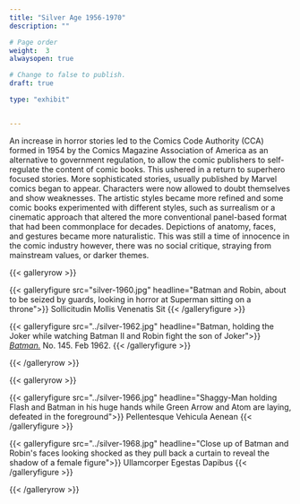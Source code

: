 ```yaml
---
title: "Silver Age 1956-1970"
description: ""

# Page order
weight:  3
alwaysopen: true

# Change to false to publish.
draft: true

type: "exhibit"


---
```


An increase in horror stories led to the Comics Code Authority (CCA) formed in 1954 by the Comics Magazine Association of America as an alternative to government regulation, to allow the comic publishers to self-regulate the content of comic books. This ushered in a return to superhero focused stories. More sophisticated stories, usually published by Marvel comics began to appear. Characters were now allowed to doubt themselves and show weaknesses. The artistic styles became more refined and some comic books experimented with different styles, such as surrealism or a cinematic approach that altered the more conventional panel-based format that had been commonplace for decades. Depictions of anatomy, faces, and gestures became more naturalistic. This was still a time of innocence in the comic industry however, there was no social critique, straying from mainstream values, or darker themes.




{{< galleryrow >}}

{{< galleryfigure src="silver-1960.jpg"
           headline="Batman and Robin, about to be seized by guards, looking in horror at Superman sitting on a throne">}} Sollicitudin Mollis Venenatis Sit
{{< /galleryfigure >}}

{{< galleryfigure src="../silver-1962.jpg"
           headline="Batman, holding the Joker while watching Batman II and Robin fight the son of Joker">}} [*Batman.*](https://bc-primo.hosted.exlibrisgroup.com/permalink/f/1jdnfk3/ALMA-BC21358830010001021) No. 145. Feb 1962.
{{< /galleryfigure >}}


{{< /galleryrow >}}

{{< galleryrow >}}

{{< galleryfigure src="../silver-1966.jpg"
           headline="Shaggy-Man holding Flash and Batman in his huge hands while Green Arrow and Atom are laying, defeated in the foreground">}} Pellentesque Vehicula Aenean
{{< /galleryfigure >}}

{{< galleryfigure src="../silver-1968.jpg"
           headline="Close up of Batman and Robin's faces looking shocked as they pull back a curtain to reveal the shadow of a female figure">}} Ullamcorper Egestas Dapibus
{{< /galleryfigure >}}

{{< /galleryrow >}}